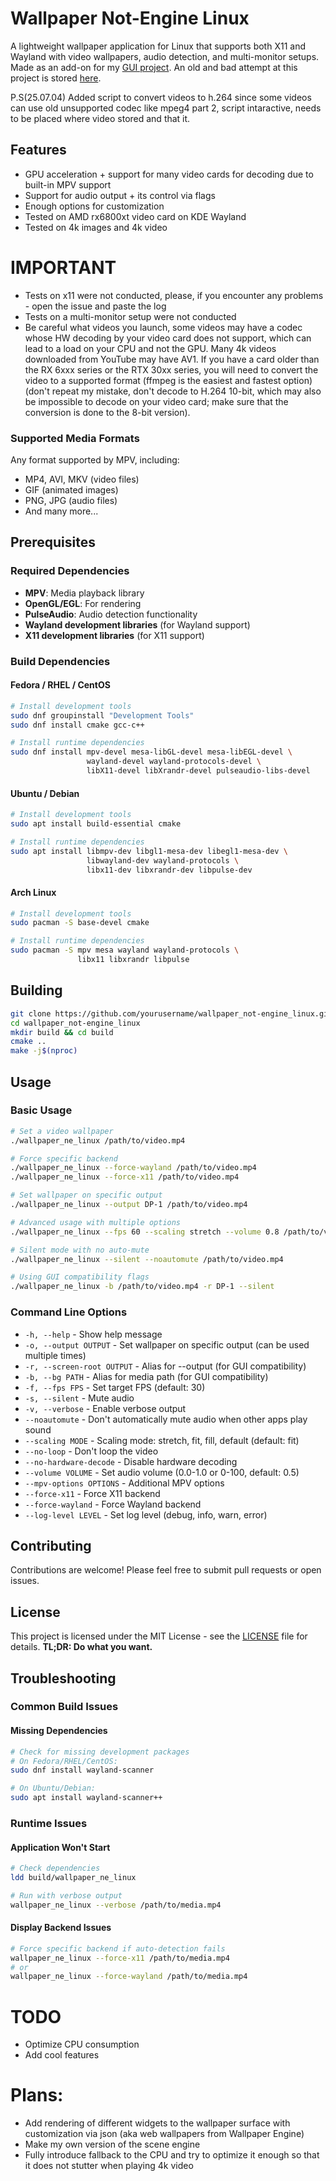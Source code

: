 # Wallpaper Not-Engine Linux

A lightweight wallpaper application for Linux that supports both X11 and Wayland with video wallpapers, audio detection, and multi-monitor setups.
Made as an add-on for my [GUI project](https://github.com/MikiDevLog/wallpaperengine-gui).
An old and bad attempt at this project is stored [here](https://github.com/MikiDevLog/linux-wallpaperengine-ext).

P.S(25.07.04) Added script to convert videos to h.264 since some videos can use old unsupported codec like mpeg4 part 2, script intaractive, needs to be placed where video stored and that it.

## Features

- GPU acceleration + support for many video cards for decoding due to built-in MPV support
- Support for audio output + its control via flags
- Enough options for customization
- Tested on AMD rx6800xt video card on KDE Wayland
- Tested on 4k images and 4k video

# IMPORTANT

- Tests on x11 were not conducted, please, if you encounter any problems - open the issue and paste the log
- Tests on a multi-monitor setup were not conducted
- Be careful what videos you launch, some videos may have a codec whose HW decoding by your video card does not support, which can lead to a load on your CPU and not the GPU. Many 4k videos downloaded from YouTube may have AV1. If you have a card older than the RX 6xxx series or the RTX 30xx series, you will need to convert the video to a supported format (ffmpeg is the easiest and fastest option) (don't repeat my mistake, don't decode to H.264 10-bit, which may also be impossible to decode on your video card; make sure that the conversion is done to the 8-bit version).

### Supported Media Formats
Any format supported by MPV, including:
- MP4, AVI, MKV (video files)
- GIF (animated images)
- PNG, JPG (audio files)
- And many more...

## Prerequisites

### Required Dependencies
- **MPV**: Media playback library
- **OpenGL/EGL**: For rendering
- **PulseAudio**: Audio detection functionality
- **Wayland development libraries** (for Wayland support)
- **X11 development libraries** (for X11 support)

### Build Dependencies

#### Fedora / RHEL / CentOS
```bash
# Install development tools
sudo dnf groupinstall "Development Tools"
sudo dnf install cmake gcc-c++

# Install runtime dependencies
sudo dnf install mpv-devel mesa-libGL-devel mesa-libEGL-devel \
                 wayland-devel wayland-protocols-devel \
                 libX11-devel libXrandr-devel pulseaudio-libs-devel
```

#### Ubuntu / Debian
```bash
# Install development tools
sudo apt install build-essential cmake

# Install runtime dependencies
sudo apt install libmpv-dev libgl1-mesa-dev libegl1-mesa-dev \
                 libwayland-dev wayland-protocols \
                 libx11-dev libxrandr-dev libpulse-dev
```

#### Arch Linux
```bash
# Install development tools
sudo pacman -S base-devel cmake

# Install runtime dependencies
sudo pacman -S mpv mesa wayland wayland-protocols \
               libx11 libxrandr libpulse
```

## Building

```bash
git clone https://github.com/yourusername/wallpaper_not-engine_linux.git
cd wallpaper_not-engine_linux
mkdir build && cd build
cmake ..
make -j$(nproc)
```

## Usage

### Basic Usage
```bash
# Set a video wallpaper
./wallpaper_ne_linux /path/to/video.mp4

# Force specific backend
./wallpaper_ne_linux --force-wayland /path/to/video.mp4
./wallpaper_ne_linux --force-x11 /path/to/video.mp4

# Set wallpaper on specific output
./wallpaper_ne_linux --output DP-1 /path/to/video.mp4

# Advanced usage with multiple options
./wallpaper_ne_linux --fps 60 --scaling stretch --volume 0.8 /path/to/video.mp4

# Silent mode with no auto-mute
./wallpaper_ne_linux --silent --noautomute /path/to/video.mp4

# Using GUI compatibility flags
./wallpaper_ne_linux -b /path/to/video.mp4 -r DP-1 --silent
```

### Command Line Options
- `-h, --help` - Show help message
- `-o, --output OUTPUT` - Set wallpaper on specific output (can be used multiple times)
- `-r, --screen-root OUTPUT` - Alias for --output (for GUI compatibility)
- `-b, --bg PATH` - Alias for media path (for GUI compatibility)
- `-f, --fps FPS` - Set target FPS (default: 30)
- `-s, --silent` - Mute audio
- `-v, --verbose` - Enable verbose output
- `--noautomute` - Don't automatically mute audio when other apps play sound
- `--scaling MODE` - Scaling mode: stretch, fit, fill, default (default: fit)
- `--no-loop` - Don't loop the video
- `--no-hardware-decode` - Disable hardware decoding
- `--volume VOLUME` - Set audio volume (0.0-1.0 or 0-100, default: 0.5)
- `--mpv-options OPTIONS` - Additional MPV options
- `--force-x11` - Force X11 backend
- `--force-wayland` - Force Wayland backend
- `--log-level LEVEL` - Set log level (debug, info, warn, error)

## Contributing

Contributions are welcome! Please feel free to submit pull requests or open issues.

## License

This project is licensed under the MIT License - see the [LICENSE](LICENSE) file for details.
**TL;DR: Do what you want.**

## Troubleshooting

### Common Build Issues

#### Missing Dependencies
```bash
# Check for missing development packages
# On Fedora/RHEL/CentOS:
sudo dnf install wayland-scanner

# On Ubuntu/Debian:
sudo apt install wayland-scanner++
```

### Runtime Issues

#### Application Won't Start
```bash
# Check dependencies
ldd build/wallpaper_ne_linux

# Run with verbose output
wallpaper_ne_linux --verbose /path/to/media.mp4
```

#### Display Backend Issues
```bash
# Force specific backend if auto-detection fails
wallpaper_ne_linux --force-x11 /path/to/media.mp4
# or
wallpaper_ne_linux --force-wayland /path/to/media.mp4
```

# TODO

- Optimize CPU consumption
- Add cool features

# Plans:
- Add rendering of different widgets to the wallpaper surface with customization via json (aka web wallpapers from Wallpaper Engine)
- Make my own version of the scene engine
- Fully introduce fallback to the CPU and try to optimize it enough so that it does not stutter when playing 4k video